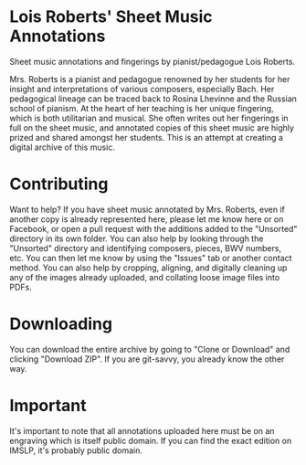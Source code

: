 # Lois Roberts' Sheet Music Annotations
Sheet music annotations and fingerings by pianist/pedagogue Lois Roberts.

Mrs. Roberts is a pianist and pedagogue renowned by her students for her insight and interpretations of various composers, especially Bach. Her pedagogical lineage can be traced back to Rosina Lhevinne and the Russian school of pianism. At the heart of her teaching is her unique fingering, which is both utilitarian and musical. She often writes out her fingerings in full on the sheet music, and annotated copies of this sheet music are highly prized and shared amongst her students. This is an attempt at creating a digital archive of this music.

# Contributing

Want to help? If you have sheet music annotated by Mrs. Roberts, even if another copy is already represented here, please let me know here or on Facebook, or open a pull request with the additions added to the "Unsorted" directory in its own folder.
You can also help by looking through the "Unsorted" directory and identifying composers, pieces, BWV numbers, etc. You can then let me know by using the "Issues" tab or another contact method.
You can also help by cropping, aligning, and digitally cleaning up any of the images already uploaded, and collating loose image files into PDFs.

# Downloading

You can download the entire archive by going to "Clone or Download" and clicking "Download ZIP". If you are git-savvy, you already know the other way.

# Important

It's important to note that all annotations uploaded here must be on an engraving which is itself public domain. If you can find the exact edition on IMSLP, it's probably public domain.
